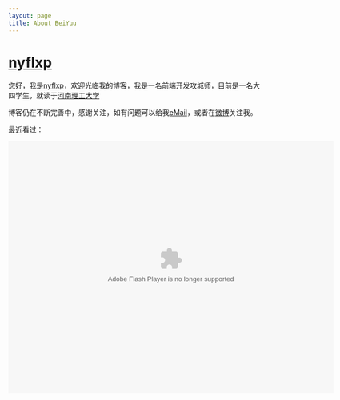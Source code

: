 ```yaml
---
layout: page
title: About BeiYuu
---
```

# [nyflxp][]

您好，我是[nyflxp][]，欢迎光临我的博客，我是一名前端开发攻城师，目前是一名大四学生，就读于<a href="http://www.hpu.edu.cn">河南理工大学</a>

博客仍在不断完善中，感谢关注，如有问题可以给我<a href="" title="邮箱" onclick="alert('BeiYuu 在 Gmail，你懂得！');return false;">eMail</a>，或者在<a href="http://weibo.com/beiyuu" title="我的闲言碎语" target="_blank" class="external">微博</a>关注我。

最近看过：
<div><object classid="clsid:d27cdb6e-ae6d-11cf-96b8-444553540000" codebase="http://fpdownload.macromedia.com/pub/shockwave/cabs/flash/swflash.cab#version=7,0,0,0" width="650" height="505" id="passing" > <param name="movie" value="http://www.douban.com/doushow/beiyuu/collection_latest_movie|book_15_5_medium_logo_noself/doushow.swf" /> <param name="quality" value="high" /> <param name="scale" value="noscale"/> <param name="align" value="tl"/> <param name="wmode" value="transparent"/> <embed src="http://www.douban.com/doushow/beiyuu/collection_latest_movie|book_15_5_medium_logo_noself/doushow.swf" wmode="transparent" quality="high" width="650" height="505" name="passing" scale="noscale" align="tl" type="application/x-shockwave-flash" pluginspage="http://www.macromedia.com/go/getflashplayer" /> </object></div>

<!--
<h3 class="about">More About Me</h3>
<div class="about-link">
    <a href="" title="邮箱" target="_blank" onclick="alert('nyflxp 在 Gmail，你懂得！');return false;">eMail&gt;&gt;</a>
    <a href="http://www.douban.com/people/" title="我的书影音" target="_blank">豆瓣&gt;&gt;</a>
    <a href="http://weibo.com/" title="我的闲言碎语" target="_blank">新浪微博&gt;&gt;</a>
    <a href="http://www.github.com/" title="我的代码" target="_blank">Github&gt;&gt;</a>
    <a href="http://twitter.com/#!/" title="又一处的闲言碎语" target="_blank">Twitter&gt;&gt;</a>
    <a href="http://www.zhihu.com/people/" title="我回答的问题" target="_blank">知乎&gt;&gt;</a>
    <a href="http://www.markzhi.com" title="我收集的图片" target="_blank">Markzhi&gt;&gt;</a>
</div>
-->

[nyflxp]: http://nieyafei.tk "nyflxp"
